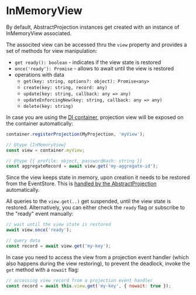 InMemoryView
============

By default, AbstractProjection instances get created with an instance of InMemoryView associated. 

The associted view can be accessed thru the `view` property and provides a set of methods for view manipulation: 

* `get ready(): boolean` - indicates if the view state is restored
* `once('ready'): Promise` - allows to await until the view is restored
* operations with data
  * `get(key: string, options?: object): Promise<any>`
  * `create(key: string, record: any)`
  * `update(key: string, callback: any => any)`
  * `updateEnforcingNew(key: string, callback: any => any)`
  * `delete(key: string)`


In case you are using the [DI container](../middleware/DIContainer.md), projection view will be exposed on the container automatically:

```js
container.registerProjection(MyProjection, 'myView'); 

// @type {InMemoryView}
const view = container.myView; 

// @type {{ profile: object, passwordHash: string }}
const aggregateRecord = await view.get('my-aggregate-id');
```

Since the view keeps state in memory, upon creation it needs to be restored from the EventStore.
This is [handled by the AbstractProjection](./README.md) automatically.

All queries to the `view.get(..)` get suspended, until the view state is restored. Alternatively, you can either check the `ready` flag or subscribe to the "ready" event manually:

```js
// wait until the view state is restored
await view.once('ready');

// query data
const record = await view.get('my-key');
```

In case you need to access the view from a projection event handler (which also happens during the view restoring), to prevent the deadlock, invoke the `get` method with a `nowait` flag:

```js
// accessing view record from a projection event handler
const record = await this.view.get('my-key', { nowait: true });
```

